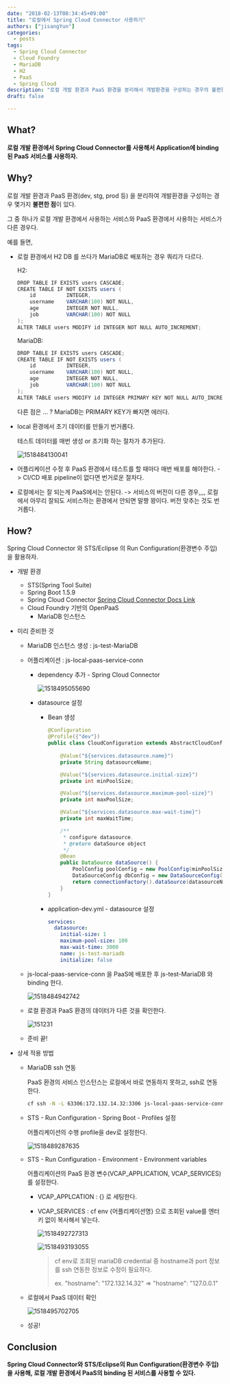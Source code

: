```yaml
---
date: "2018-02-13T08:34:45+09:00"
title: "로컬에서 Spring Cloud Connector 사용하기"
authors: ["jisangYun"]
categories:
  - posts
tags:
  - Spring Cloud Connector
  - Cloud Foundry
  - MariaDB
  - H2
  - PaaS
  - Spring Cloud
description: "로컬 개발 환경과 PaaS 환경을 분리해서 개발환경을 구성하는 경우의 불편한점을 개선하기 위한 방법을 찾아보자"
draft: false

---
```




## What?

**로컬 개발 환경에서 Spring Cloud Connector를 사용해서 Application에 binding 된 PaaS 서비스를 사용하자.** 



## Why?

로컬 개발 환경과 PaaS 환경(dev, stg, prod 등) 을 분리하여 개발환경을 구성하는 경우 몇가지 **불편한 점**이 있다.

그 중 하나가 로컬 개발 환경에서 사용하는 서비스와 PaaS 환경에서 사용하는 서비스가 다른 경우다.



예를 들면,

  - 로컬 환경에서 H2 DB 를 쓰다가 MariaDB로 배포하는 경우 쿼리가 다르다.
    
    H2:

    ```java
    DROP TABLE IF EXISTS users CASCADE;
    CREATE TABLE IF NOT EXISTS users (
       	id 			INTEGER,
       	username 	VARCHAR(100) NOT NULL,
        age 		INTEGER NOT NULL,
        job      	VARCHAR(100) NOT NULL
    );
    ALTER TABLE users MODIFY id INTEGER NOT NULL AUTO_INCREMENT;
    ```

    MariaDB:

    ```java
    DROP TABLE IF EXISTS users CASCADE;
    CREATE TABLE IF NOT EXISTS users (
       	id 			INTEGER,
        username 	VARCHAR(100) NOT NULL,
        age 		INTEGER NOT NULL,
        job      	VARCHAR(100) NOT NULL
    );
    ALTER TABLE users MODIFY id INTEGER PRIMARY KEY NOT NULL AUTO_INCREMENT;
    ```

    다른 점은 ... ?      MariaDB는 PRIMARY KEY가 빠지면 에러다.

  - local 환경에서 초기 데이터를 만들기 번거롭다. 

    테스트 데이터를 매번 생성 or 초기화 하는 절차가 추가된다.

    ![1518484130041](/how-to-use-cf-binding-service-in-local-env/1518484130041.png)

  - 어플리케이션 수정 후 PaaS 환경에서 테스트를 할 때마다 매번 배포를 해야한다. -> CI/CD 배포 pipeline이 없다면 번거로운 절차다.

  - 로컬에서는 잘 되는게 PaaS에서는 안된다. -> 서비스의 버전이 다른 경우,,,, 로컬에서 아무리 잘되도 서비스하는 환경에서 안되면 말짱 꽝이다. 버전 맞추는 것도 번거롭다.



## How?

Spring Cloud Connector 와 STS/Eclipse 의 Run Configuration(환경변수 주입) 을 활용하자.



- 개발 환경

  - STS(Spring Tool Suite)
  - Spring Boot 1.5.9
  - Spring Cloud Connector [Spring Cloud Connector Docs Link](http://cloud.spring.io/spring-cloud-connectors/spring-cloud-connectors.html)
  - Cloud Foundry 기반의 OpenPaaS
    - MariaDB 인스턴스


- 미리 준비한 것

  - MariaDB 인스턴스 생성 : js-test-MariaDB

  - 어플리케이션 : js-local-paas-service-conn

    - dependency 추가 - Spring Cloud Connector

      ![1518495055690](/how-to-use-cf-binding-service-in-local-env/1518495055690.png)

    - datasource 설정

      - Bean 생성

        ```java
        @Configuration
        @Profile({"dev"})
        public class CloudConfiguration extends AbstractCloudConfig {
        	
        	@Value("${services.datasource.name}")
        	private String datasourceName;

        	@Value("${services.datasource.initial-size}")
        	private int minPoolSize;

        	@Value("${services.datasource.maximum-pool-size}")
        	private int maxPoolSize;

        	@Value("${services.datasource.max-wait-time}")
        	private int maxWaitTime;

        	/**
        	 * configure datasource.
        	 * @return dataSource object
        	 */
        	@Bean
        	public DataSource dataSource() {
        		PoolConfig poolConfig = new PoolConfig(minPoolSize, maxPoolSize, maxWaitTime);
        		DataSourceConfig dbConfig = new DataSourceConfig(poolConfig, null);
        		return connectionFactory().dataSource(datasourceName, dbConfig);
        	}
        }

        ```

      - application-dev.yml - datasource 설정

        ```yaml
        services:
          datasource: 
            initial-size: 1
            maximum-pool-size: 100
            max-wait-time: 3000
            name: js-test-mariadb
            initialize: false
        ```

  - js-local-paas-service-conn 을 PaaS에 배포한 후 js-test-MariaDB 와 binding 한다.

    ![1518484942742](/how-to-use-cf-binding-service-in-local-env/1518484942742.png)

  - 로컬 환경과 PaaS 환경의 데이터가 다른 것을 확인한다.

    ![151231](/how-to-use-cf-binding-service-in-local-env/151231-8495551138.png)

  - 준비 끝!



- 상세 적용 방법

  - MariaDB ssh 연동

     PaaS 환경의 서비스 인스턴스는 로컬에서 바로 연동하지 못하고, ssh로 연동한다.

     ```bash
     cf ssh -N -L 63306:172.132.14.32:3306 js-local-paas-service-conn
     ```

  - STS - Run Configuration - Spring Boot - Profiles 설정

     어플리케이션의 수행 profile을 dev로 설정한다.

     ![1518489287635](/how-to-use-cf-binding-service-in-local-env/1518489287635.png)

  - STS - Run Configuration - Environment - Environment variables

     어플리케이션의 PaaS 환경 변수(VCAP_APPLICATION, VCAP_SERVICES)를 설정한다.

     - VCAP_APPLCATION : {} 로 세팅한다.

     - VCAP_SERVICES : cf env {어플리케이션명} 으로 조회된 value를 엔터키 없이 복사해서 넣는다.

       ![1518492727313](/how-to-use-cf-binding-service-in-local-env/1518492727313.png)

       ![1518493193055](/how-to-use-cf-binding-service-in-local-env/1518493193055.png)

       > cf env로 조회된 mariaDB credential 중 hostname과 port 정보를 ssh 연동한 정보로 수정이 필요하다.
       >
       > ex. "hostname": "172.132.14.32" => "hostname": "127.0.0.1"

  - 로컬에서 PaaS 데이터 확인

     ![1518495702705](/how-to-use-cf-binding-service-in-local-env/1518495702705.png)

  - 성공!

  

## Conclusion

**Spring Cloud Connector와 STS/Eclipse의 Run Configuration(환경변수 주입)을 사용해, 로컬 개발 환경에서 PaaS의 binding 된 서비스를 사용할 수 있다.**

